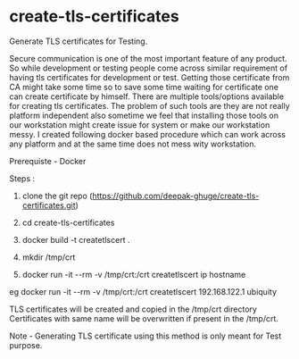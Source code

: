 # create-tls-certificates
Generate TLS certificates for Testing.

Secure communication is one of the most important feature of any product. So while development or testing people come across similar requirement of having tls certificates for development or test. Getting those certificate from CA might take some time so to save some time waiting for certificate one can create certificate by himself. There are multiple tools/options available for creating tls certificates. The problem of such tools are they are not really platform independent also sometime we feel that installing those tools on our workstation might create issue for system or make our workstation messy. I created following docker based procedure which can work across any platform and at the same time does not mess wity workstation. 


Prerequiste - Docker


Steps : 
1. clone the git repo (https://github.com/deepak-ghuge/create-tls-certificates.git)

2. cd create-tls-certificates

3. docker build -t createtlscert .

4. mkdir /tmp/crt

5. docker run -it --rm -v /tmp/crt:/crt createtlscert ip hostname

eg docker run -it --rm -v /tmp/crt:/crt createtlscert 192.168.122.1 ubiquity

TLS certificates will be created and copied in the /tmp/crt directory 
Certificates with same name will be overwritten if present in the /tmp/crt. 

Note - Generating TLS certificate using this method is only meant for Test purpose.  
